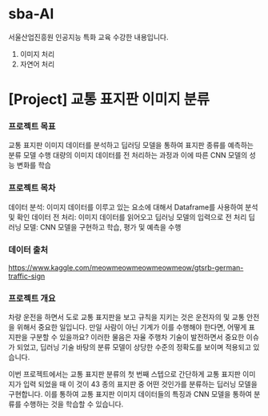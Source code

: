 # sba-AI
서울산업진흥원 인공지능 특화 교육 수강한 내용입니다.  


1. 이미지 처리    
2. 자연어 처리


# [Project] 교통 표지판 이미지 분류

### 프로젝트 목표
교통 표지판 이미지 데이터를 분석하고 딥러딩 모델을 통하여 표지판 종류를 예측하는 분류 모델 수행
대량의 이미지 데이터를 전 처리하는 과정과 이에 따른 CNN 모델의 성능 변화를 학습 

### 프로젝트 목차
데이터 분석: 이미지 데이터를 이루고 있는 요소에 대해서 Dataframe를 사용하여 분석 및 확인
데이터 전 처리: 이미지 데이터를 읽어오고 딥러닝 모델의 입력으로 전 처리
딥러닝 모델: CNN 모델을 구현하고 학습, 평가 및 예측을 수행

### 데이터 출처
https://www.kaggle.com/meowmeowmeowmeowmeow/gtsrb-german-traffic-sign

### 프로젝트 개요
차량 운전을 하면서 도로 교통 표지판을 보고 규칙을 지키는 것은 운전자의 및 교통 안전을 위해서 중요한 일입니다. 만일 사람이 아닌 기계가 이를 수행해야 한다면, 어떻게 표지판을 구분할 수 있을까요? 이러한 물음은 자율 주행차 기술이 발전하면서 중요한 이슈가 되었고, 딥러닝 기술 바탕의 분류 모델이 상당한 수준의 정확도를 보이며 적용되고 있습니다.

이번 프로젝트에서는 교통 표지판 분류의 첫 번째 스텝으로 간단하게 교통 표지판 이미지가 입력 되었을 때 이 것이 43 종의 표지판 중 어떤 것인가를 분류하는 딥러닝 모델을 구현합니다. 이를 통하여 교통 표지판 이미지 데이터들의 특징과 CNN 모델을 통하여 분류를 수행하는 것을 학습할 수 있습니다.
